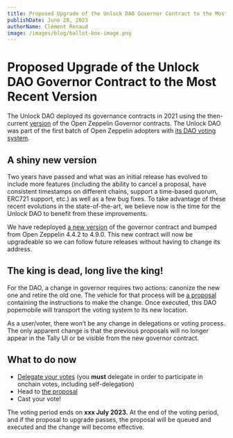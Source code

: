 ```yaml
---
title: Proposed Upgrade of the Unlock DAO Governor Contract to the Most Recent Version
publishDate: June 28, 2023
authorName: Clément Renaud
image: /images/blog/ballot-box-image.png
---
```


# **Proposed Upgrade of the Unlock DAO Governor Contract to the Most Recent Version**

The Unlock DAO deployed its governance contracts in 2021 using the then-current [version](https://blog.openzeppelin.com/governor-smart-contract) of the Open Zeppelin Governor contracts. The Unlock DAO was part of the first batch of Open Zeppelin adopters with [its DAO voting system](https://unlock-protocol.com/blog/unlock-dao).

## **A shiny new version**

Two years have passed and what was an initial release has evolved to include more features (including the ability to cancel a proposal, have consistent timestamps on different chains, support a time-based quorum, ERC721 support, etc.) as well as a few bug fixes. To take advantage of these recent evolutions in the state-of-the-art, we believe now is the time for the Unlock DAO to benefit from these improvements.

We have redeployed [a new version](https://etherscan.io/address/0x440d9D4E66d39bb28FB58729Cb4D3ead2A595591#code) of the governor contract and bumped from Open Zeppelin 4.4.2 to 4.9.0. This new contract will now be upgradeable so we can follow future releases without having to change its address.

## **The king is dead, long live the king!**

For the DAO, a change in governor requires two actions: canonize the new one and retire the old one. The vehicle for that process will be [a proposal](https://www.tally.xyz/gov/unlock/proposal/36208249270120864100503453462134662510103434369621143761091232235939585571890) containing the instructions to make the change. Once executed, this DAO popemobile will transport the voting system to its new location.

As a user/voter, there won’t be any change in delegations or voting process. The only apparent change is that the previous proposals will no longer appear in the Tally UI or be visible from the new governor contract.

## **What to do now**

- [Delegate your votes](https://unlock-protocol.com/guides/delegation/) (you **must** delegate in order to participate in onchain votes, including self-delegation)
- Head to [the proposal](https://www.tally.xyz/gov/unlock/proposal/36208249270120864100503453462134662510103434369621143761091232235939585571890)
- Cast your vote!

The voting period ends on **xxx July 2023.** At the end of the voting period, and if the proposal to upgrade passes, the proposal will be queued and executed and the change will become effective.
